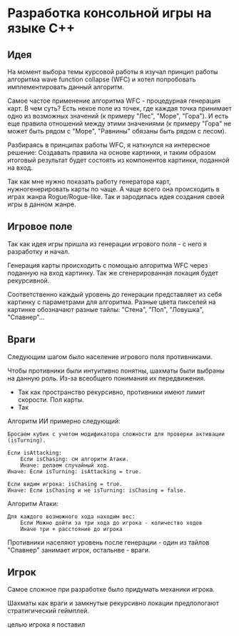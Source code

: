 # Разработка консольной игры на языке C++


## Идея
На момент выбора темы курсовой работы я изучал принцип работы алгоритма wave function collapse (WFС) и хотел попробовать имплементировать данный алгоритм.

Самое частое применение алгоритма WFС - процедурная генерация карт. В чем суть? Есть некое поле из точек, где каждая точка принимает одно из возможных значений (к примеру "Лес", "Море", "Гора"). И есть еще правила отношений между этими значениями (к примеру "Гора" не может быть рядом с "Море", "Равнины" обязаны быть рядом с лесом).

Разбираясь в принципах работы WFС, я наткнулся на интересное решение: Создавать правила на основе картинки, и таким образом итоговый результат будет состоять из компонентов картинки, поданной на вход.

Так как мне нужно показать работу генератора карт, нужногенерировать карты по чаще. А чаще всего она происходить в играх жанра Rogue/Rogue-like. Так и зародилась идея создания своей игры в данном жанре.

## Игровое поле
Так как идея игры пришла из генерации игрового поля - с него я разработку и начал.

Генерация карты происходить с помощью алгоритма WFС через поданную на вход картинку. Так же сгенерированная локация будет рекурсивной.

Соответственно каждый уровень до генерации представляет из себя картинку с параметрами для алгоритма. Разные цвета пикселей на картинке обозначают разные тайлы: "Стена", "Пол", "Ловушка", "Спавнер"...



## Враги
Следующим шагом было население игрового поля противниками. 

Чтобы противники были интуитивно понятны, шахматы были выбраны на данную роль. Из-за всеобщего понимания их передвижения.

* Так как пространство рекурсивно, противники имеют лимит скорости. Пол карты.
* Так

Алгоритм ИИ примерно следующий:
```
Бросаем кубик с учетом модификатора сложности для проверки активации (isTurning).

Если isAttacking: 
    Если isChasing: см алгоритм Атаки.
    Иначе: делаем случайный ход.
Иначе: Если isTurning: isAttacking = true.

Если видим игрока: isChasing = true.
Иначе: Если isChasing и не isTurning: isChasing = false.
```

Алгоритм Атаки:
```
Для каждого возможного хода находим вес:
    Если Можно дойти за три хода до игрока - количество ходов
    Иначе три + расстояние до игрока
```

Противники населяют уровень после генерации - один из тайлов "Спавнер" занимает игрок, остальнве - враги.

## Игрок
Самое сложное при разработке было придумать механики игрока.

Шахматы как враги и замкнутые рекурсивно локации предпологают стратигический геймплей. 

целью игрока я поставил